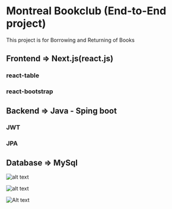 
# Montreal Bookclub (End-to-End project)
This project is for Borrowing and Returning of Books


## Frontend	=>	Next.js(react.js) 
### react-table
### react-bootstrap
##  Backend		=> Java - Sping boot
### JWT
### JPA
			
## Database	=> MySql 

![alt text]([http://url/to/img.png](https://drive.google.com/file/d/1eBqQYKqcZio0FCgJX62Proe1yo-HkWKU/view?usp=sharing))


![alt text](https://drive.google.com/file/d/1eBqQYKqcZio0FCgJX62Proe1yo-HkWKU/view)


<img src="https://drive.google.com/file/d/1eBqQYKqcZio0FCgJX62Proe1yo-HkWKU/view" alt="Alt text" title="Optional title">











